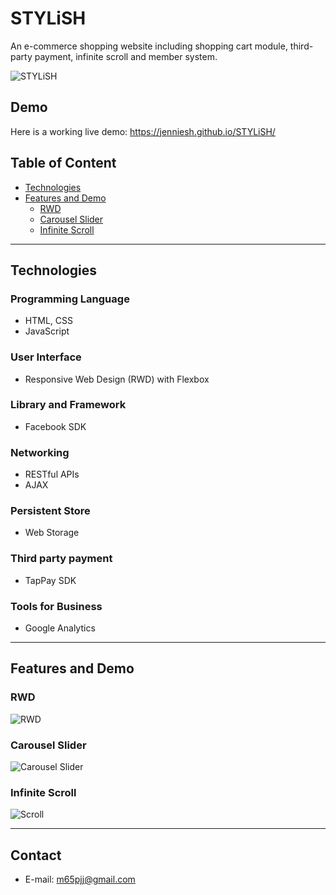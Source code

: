 # STYLiSH
An e-commerce shopping website including shopping cart module, third-party payment, infinite scroll and member system.

![STYLiSH](https://i.imgur.com/YttIw8I.jpg)

## Demo
Here is a working live demo: https://jenniesh.github.io/STYLiSH/

## Table of Content
* [Technologies](#Technologies)
* [Features and Demo](#Features-and-Demo)
	* [RWD](#RWD)
    * [Carousel Slider](#Carousel-Slider)
    * [Infinite Scroll](#Infinite-Scroll)

 
---
## Technologies
### Programming Language
- HTML, CSS
- JavaScript

### User Interface
- Responsive Web Design (RWD) with Flexbox 

### Library and Framework
- Facebook SDK

### Networking
- RESTful APIs
- AJAX

### Persistent Store
- Web Storage

### Third party payment
- TapPay SDK

### Tools for Business
- Google Analytics

---
## Features and Demo

### RWD
![RWD](https://i.imgur.com/FnNq3ZZ.png)

### Carousel Slider
![Carousel Slider](https://i.imgur.com/rlyGV3Q.gif)

### Infinite Scroll
![Scroll](https://i.imgur.com/MI1oIFn.gif)



---

## Contact

- E-mail: [m65pjj@gmail.com](mailto:m65pjj@gmail.com)
